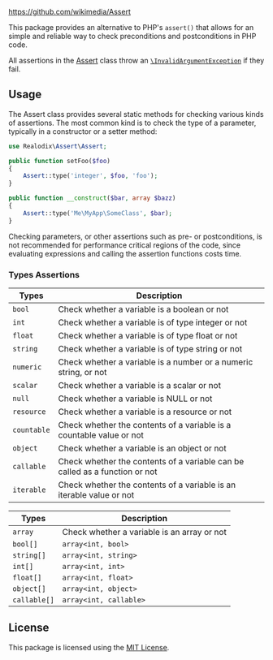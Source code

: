 https://github.com/wikimedia/Assert

This package provides an alternative to PHP's `assert()` that allows for an simple and reliable way
to check preconditions and postconditions in PHP code.

All assertions in the [Assert](src/Assert.php) class throw an [`\InvalidArgumentException`](https://www.php.net/manual/en/class.invalidargumentexception.php) if they fail.

Usage
-------

The Assert class provides several static methods for checking various kinds of assertions. The most
common kind is to check the type of a parameter, typically in a constructor or a setter method:

```php
use Realodix\Assert\Assert;

public function setFoo($foo)
{
    Assert::type('integer', $foo, 'foo');
}

public function __construct($bar, array $bazz)
{
    Assert::type('Me\MyApp\SomeClass', $bar);
}
```

Checking parameters, or other assertions such as pre- or postconditions, is not recommended for
performance critical regions of the code, since evaluating expressions and calling the assertion
functions costs time.

### Types Assertions

Types       | Description
----------- | ------------------------------------------------------------------
`bool`      | Check whether a variable is a boolean or not
`int`       | Check whether a variable is of type integer or not
`float`     | Check whether a variable is of type float or not
`string`    | Check whether a variable is of type string or not
`numeric`   | Check whether a variable is a number or a numeric string, or not
`scalar`    | Check whether a variable is a scalar or not
`null`      | Check whether a variable is NULL or not
`resource`  | Check whether a variable is a resource or not
`countable` | Check whether the contents of a variable is a countable value or not
`object`    | Check whether a variable is an object or not
`callable`  | Check whether the contents of a variable can be called as a function or not
`iterable`  | Check whether the contents of a variable is an iterable value or not

Types        | Description
------------ | ------------------------------------------------------------------
`array`      | Check whether a variable is an array or not
`bool[]`     | `array<int, bool>`
`string[]`   | `array<int, string>`
`int[]`      | `array<int, int>`
`float[]`    | `array<int, float>`
`object[]`   | `array<int, object>`
`callable[]` | `array<int, callable>`




## License

This package is licensed using the [MIT License](/LICENSE).
